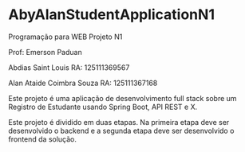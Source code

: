 # AbyAlanStudentApplicationN1

Programação para WEB
Projeto N1


Prof: Emerson Paduan

Abdias Saint Louis RA: 125111369567

Alan Ataide Coimbra Souza RA: 125111367168

Este projeto é uma aplicação de desenvolvimento full stack sobre um Registro de Estudante usando Spring Boot, API REST e X.

Este projeto é dividido em duas etapas. Na primeira etapa deve ser desenvolvido o backend e a segunda etapa deve ser desenvolvido o frontend da solução.
